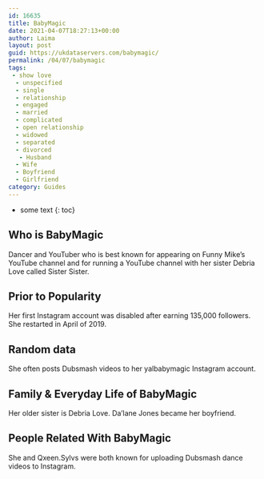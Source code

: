 ```yaml
---
id: 16635
title: BabyMagic
date: 2021-04-07T18:27:13+00:00
author: Laima
layout: post
guid: https://ukdataservers.com/babymagic/
permalink: /04/07/babymagic
tags:
 - show love
  - unspecified
  - single
  - relationship
  - engaged
  - married
  - complicated
  - open relationship
  - widowed
  - separated
  - divorced
   - Husband
  - Wife
  - Boyfriend
  - Girlfriend
category: Guides
---
```


* some text
{: toc}


## Who is BabyMagic
                  
                  
                  
Dancer and YouTuber who is best known for appearing on Funny Mike&#8217;s YouTube channel and for running a YouTube channel with her sister Debria Love called Sister Sister. 
                  
              
            
              
            
                
                
                
## Prior to Popularity
                  
                  
                  
Her first Instagram account was disabled after earning 135,000 followers. She restarted in April of 2019. 
                  
              
            
              
            
                
                
                
## Random data
                  
                  
                  
She often posts Dubsmash videos to her yalbabymagic Instagram account. 
                  
              
            
              
            
                
                
                
## Family & Everyday Life of BabyMagic
                  
                  
                  
Her older sister is Debria Love. Da&#8217;lane Jones became her boyfriend.
                  
              
            
              
            
                
                
                
## People Related With BabyMagic
                  
                  
                  
She and Qxeen.Sylvs were both known for uploading Dubsmash dance videos to Instagram.
                  
              
            
              
            
                
              
            
              
              
            
            
              
            
          
          
          
